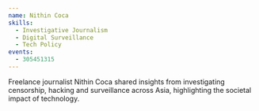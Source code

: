 ```yaml
---
name: Nithin Coca
skills:
  - Investigative Journalism
  - Digital Surveillance
  - Tech Policy
events:
  - 305451315
---
```


Freelance journalist Nithin Coca shared insights from investigating censorship, hacking and surveillance across Asia, highlighting the societal impact of technology.
